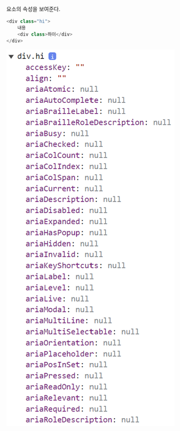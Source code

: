 
요소의 속성을 보여준다.
```js
<div class="hi">  
    내용  
    <div class>하이</div>  
</div>
```

![console.dir 출력창](옵시디언%20노트%20리소스%20폴더/이미지/console.dir%20출력창.png)